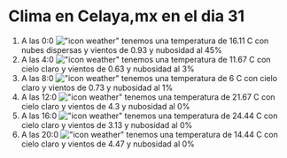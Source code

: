 # Clima en Celaya,mx en el dia 31

1. A las 0:0 !["icon weather"](http://openweathermap.org/img/w/03n.png) tenemos una temperatura de 16.11 C con nubes dispersas y  vientos de 0.93 y nubosidad al 45%
1. A las 4:0 !["icon weather"](http://openweathermap.org/img/w/01n.png) tenemos una temperatura de 11.67 C con cielo claro y  vientos de 0.63 y nubosidad al 3%
1. A las 8:0 !["icon weather"](http://openweathermap.org/img/w/01d.png) tenemos una temperatura de 6 C con cielo claro y  vientos de 0.73 y nubosidad al 1%
1. A las 12:0 !["icon weather"](http://openweathermap.org/img/w/01d.png) tenemos una temperatura de 21.67 C con cielo claro y  vientos de 4.3 y nubosidad al 0%
1. A las 16:0 !["icon weather"](http://openweathermap.org/img/w/01d.png) tenemos una temperatura de 24.44 C con cielo claro y  vientos de 3.13 y nubosidad al 0%
1. A las 20:0 !["icon weather"](http://openweathermap.org/img/w/01n.png) tenemos una temperatura de 14.44 C con cielo claro y  vientos de 4.47 y nubosidad al 0%
